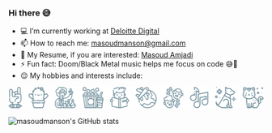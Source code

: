 ### Hi there 😅

- 💻 I’m currently working at [Deloitte Digital](https://www.deloittedigital.com/) 
- 📫 How to reach me: [masoudmanson@gmail.com](mailto:masoudmanson@gmail.com)
- 🧾 My Resume, if you are interested: <a href="https://github.com/masoudmanson/fileupload/raw/master/public/Masoud%20Amjadi.pdf" target="_blank">Masoud Amjadi</a>
- ⚡ Fun fact: Doom/Black Metal music helps me focus on code 😅🤘
- 😌 My hobbies and interests include: 

<p align="center">
  <img width="600px" src="https://raw.githubusercontent.com/masoudmanson/fileupload/7cb75aae01070357f672568e22accaf334f89965/public/README.svg">
</p>
 
![masoudmanson's GitHub stats](https://github-readme-stats-sigma-five.vercel.app/api?username=masoudmanson&theme=onedark&include_all_commits=true&show_icons=true&count_private=true&hide_border=true&bg_color=22272D&icon_color=698A97&text_color=ffffff)
